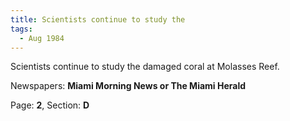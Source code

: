 ```yaml
---  
title: Scientists continue to study the  
tags:  
  - Aug 1984  
---  
```

  
Scientists continue to study the damaged coral at Molasses Reef.  
  
Newspapers: **Miami Morning News or The Miami Herald**  
  
Page: **2**, Section: **D** 
